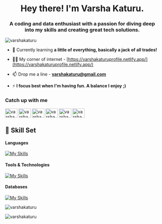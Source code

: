 <h1 align="center">Hey there! I'm Varsha Katuru.</h1>
<h3 align="center">A coding and data enthusiast with a passion for diving deep into my skills and creating great tech solutions.</h3>

<p align="left"> <img src="https://komarev.com/ghpvc/?username=varshakaturu&label=Profile%20views&color=0e75b6&style=flat" alt="varshakaturu" /> </p>

- 🌱 Currently learning **a little of everything, basically a jack of all trades!**

- 👨‍💻 My corner of internet - [https://varshakaturuprofile.netlify.app/](https://varshakaturuprofile.netlify.app/)

- 📫 Drop me a line - **varshakaturu@gmail.com**

- ⚡ **I focus best when I'm having fun. A balance I enjoy ;)**

<h3 align="left">Catch up with me</h3>
<p align="left">
<a href="https://linkedin.com/in/varshakaturu" target="blank"><img align="center" src="https://raw.githubusercontent.com/rahuldkjain/github-profile-readme-generator/master/src/images/icons/Social/linked-in-alt.svg" alt="varshakaturu" height="30" width="40" /></a>
<a href="https://www.codechef.com/users/varshakaturu" target="blank"><img align="center" src="https://cdn.jsdelivr.net/npm/simple-icons@3.1.0/icons/codechef.svg" alt="varshakaturu" height="30" width="40" /></a>
<a href="https://www.hackerrank.com/varshakaturu" target="blank"><img align="center" src="https://raw.githubusercontent.com/rahuldkjain/github-profile-readme-generator/master/src/images/icons/Social/hackerrank.svg" alt="varshakaturu" height="30" width="40" /></a>
<a href="https://codeforces.com/profile/varshakaturu" target="blank"><img align="center" src="https://raw.githubusercontent.com/rahuldkjain/github-profile-readme-generator/master/src/images/icons/Social/codeforces.svg" alt="varshakaturu" height="30" width="40" /></a>
<a href="https://www.leetcode.com/varshakaturu" target="blank"><img align="center" src="https://raw.githubusercontent.com/rahuldkjain/github-profile-readme-generator/master/src/images/icons/Social/leet-code.svg" alt="varshakaturu" height="30" width="40" /></a>
<a href="https://auth.geeksforgeeks.org/user/varshakaturu" target="blank"><img align="center" src="https://raw.githubusercontent.com/rahuldkjain/github-profile-readme-generator/master/src/images/icons/Social/geeks-for-geeks.svg" alt="varshakaturu" height="30" width="40" /></a>
</p>

## 🧠 Skill Set
<h4 align="left">Languages</h4>

[![My Skills](https://skillicons.dev/icons?i=java,python,c,html,css,js)](https://skillicons.dev)

<h4 align="left">Tools & Technologies</h4>

[![My Skills](https://skillicons.dev/icons?i=react,aws,tensorflow,git,github,opencv,postman)](https://skillicons.dev)

<h4 align="left">Databases</h4>

[![My Skills](https://skillicons.dev/icons?i=mysql,mongodb,firebase)](https://skillicons.dev)



<p><img align="left" src="https://github-readme-stats.vercel.app/api/top-langs?username=varshakaturu&show_icons=true&locale=en&layout=compact" alt="varshakaturu" /></p><br>

<p><img align="center" src="https://github-readme-streak-stats.herokuapp.com/?user=varshakaturu&" alt="varshakaturu" /></p>
